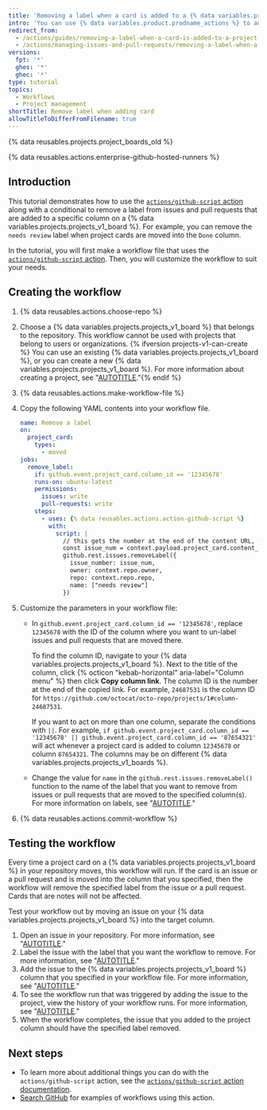 ```yaml
---
title: 'Removing a label when a card is added to a {% data variables.projects.projects_v1_board %} column'
intro: 'You can use {% data variables.product.prodname_actions %} to automatically remove a label when an issue or pull request is added to a specific column on a {% data variables.projects.projects_v1_board %}.'
redirect_from:
  - /actions/guides/removing-a-label-when-a-card-is-added-to-a-project-board-column
  - /actions/managing-issues-and-pull-requests/removing-a-label-when-a-card-is-added-to-a-project-board-column
versions:
  fpt: '*'
  ghes: '*'
  ghec: '*'
type: tutorial
topics:
  - Workflows
  - Project management
shortTitle: Remove label when adding card
allowTitleToDifferFromFilename: true
---
```


{% data reusables.projects.project_boards_old %}

{% data reusables.actions.enterprise-github-hosted-runners %}

## Introduction

This tutorial demonstrates how to use the [`actions/github-script` action](https://github.com/marketplace/actions/github-script) along with a conditional to remove a label from issues and pull requests that are added to a specific column on a {% data variables.projects.projects_v1_board %}. For example, you can remove the `needs review` label when project cards are moved into the `Done` column.

In the tutorial, you will first make a workflow file that uses the [`actions/github-script` action](https://github.com/marketplace/actions/github-script). Then, you will customize the workflow to suit your needs.

## Creating the workflow

1. {% data reusables.actions.choose-repo %}
1. Choose a {% data variables.projects.projects_v1_board %} that belongs to the repository. This workflow cannot be used with projects that belong to users or organizations. {% ifversion projects-v1-can-create %} You can use an existing {% data variables.projects.projects_v1_board %}, or you can create a new {% data variables.projects.projects_v1_board %}. For more information about creating a project, see "[AUTOTITLE](/issues/organizing-your-work-with-project-boards/managing-project-boards/creating-a-project-board)."{% endif %}
1. {% data reusables.actions.make-workflow-file %}
1. Copy the following YAML contents into your workflow file.

    ```yaml copy
    name: Remove a label
    on:
      project_card:
        types:
          - moved
    jobs:
      remove_label:
        if: github.event.project_card.column_id == '12345678'
        runs-on: ubuntu-latest
        permissions:
          issues: write
          pull-requests: write
        steps:
          - uses: {% data reusables.actions.action-github-script %}
            with:
              script: |
                // this gets the number at the end of the content URL, which should be the issue/PR number
                const issue_num = context.payload.project_card.content_url.split('/').pop()
                github.rest.issues.removeLabel({
                  issue_number: issue_num,
                  owner: context.repo.owner,
                  repo: context.repo.repo,
                  name: ["needs review"]
                })
    ```

1. Customize the parameters in your workflow file:
   * In `github.event.project_card.column_id == '12345678'`, replace `12345678` with the ID of the column where you want to un-label issues and pull requests that are moved there.

     To find the column ID, navigate to your {% data variables.projects.projects_v1_board %}. Next to the title of the column, click {% octicon "kebab-horizontal" aria-label="Column menu" %} then click **Copy column link**. The column ID is the number at the end of the copied link. For example, `24687531` is the column ID for `https://github.com/octocat/octo-repo/projects/1#column-24687531`.

     If you want to act on more than one column, separate the conditions with `||`. For example, `if github.event.project_card.column_id == '12345678' || github.event.project_card.column_id == '87654321'` will act whenever a project card is added to column `12345678` or column `87654321`. The columns may be on different {% data variables.projects.projects_v1_boards %}.
   * Change the value for `name` in the `github.rest.issues.removeLabel()` function to the name of the label that you want to remove from issues or pull requests that are moved to the specified column(s). For more information on labels, see "[AUTOTITLE](/issues/using-labels-and-milestones-to-track-work/managing-labels#applying-labels-to-issues-and-pull-requests)."
1. {% data reusables.actions.commit-workflow %}

## Testing the workflow

Every time a project card on a {% data variables.projects.projects_v1_board %} in your repository moves, this workflow will run. If the card is an issue or a pull request and is moved into the column that you specified, then the workflow will remove the specified label from the issue or a pull request. Cards that are notes will not be affected.

Test your workflow out by moving an issue on your {% data variables.projects.projects_v1_board %} into the target column.

1. Open an issue in your repository. For more information, see "[AUTOTITLE](/issues/tracking-your-work-with-issues/creating-an-issue)."
1. Label the issue with the label that you want the workflow to remove. For more information, see "[AUTOTITLE](/issues/using-labels-and-milestones-to-track-work/managing-labels#applying-labels-to-issues-and-pull-requests)."
1. Add the issue to the {% data variables.projects.projects_v1_board %} column that you specified in your workflow file. For more information, see "[AUTOTITLE](/issues/organizing-your-work-with-project-boards/tracking-work-with-project-boards/adding-issues-and-pull-requests-to-a-project-board)."
1. To see the workflow run that was triggered by adding the issue to the project, view the history of your workflow runs. For more information, see "[AUTOTITLE](/actions/monitoring-and-troubleshooting-workflows/viewing-workflow-run-history)."
1. When the workflow completes, the issue that you added to the project column should have the specified label removed.

## Next steps

* To learn more about additional things you can do with the `actions/github-script` action, see the [`actions/github-script` action documentation](https://github.com/marketplace/actions/github-script).
* [Search GitHub](https://github.com/search?q=%22uses:+actions/github-script%22&type=code) for examples of workflows using this action.
